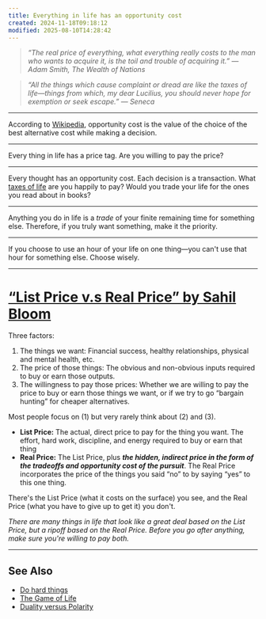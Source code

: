```yaml
---
title: Everything in life has an opportunity cost
created: 2024-11-18T09:18:12
modified: 2025-08-10T14:28:42
---
```


> _“The real price of everything, what everything really costs to the man who wants to acquire it, is the toil and trouble of acquiring it.” ― Adam Smith, The Wealth of Nations_

> _“All the things which cause complaint or dread are like the taxes of life—things from which, my dear Lucilius, you should never hope for exemption or seek escape.” — Seneca_

---

According to [Wikipedia](https://en.wikipedia.org/wiki/Opportunity_cost), opportunity cost is the value of the choice of the best alternative cost while making a decision.

---

Every thing in life has a price tag. Are you willing to pay the price?

---

Every thought has an opportunity cost. Each decision is a transaction. What [taxes of life](https://dailystoic.com/the-taxes-of-life/) are you happily to pay? Would you trade your life for the ones you read about in books?

---

Anything you do in life is a _trade_ of your finite remaining time for something else. Therefore, if you truly want something, make it the priority.

---

If you choose to use an hour of your life on one thing—you can't use that hour for something else. Choose wisely.

---

# [“List Price v.s Real Price” by Sahil Bloom](https://www.sahilbloom.com/newsletter/the-real-price-of-success)

Three factors:

1. The things we want: Financial success, healthy relationships, physical and mental health, etc.
2. The price of those things: The obvious and non-obvious inputs required to buy or earn those outputs.
3. The willingness to pay those prices: Whether we are willing to pay the price to buy or earn those things we want, or if we try to go “bargain hunting” for cheaper alternatives.

Most people focus on (1) but very rarely think about (2) and (3).

* **List Price:** The actual, direct price to pay for the thing you want. The effort, hard work, discipline, and energy required to buy or earn that thing
* **Real Price:** The List Price, plus _**the hidden, indirect price in the form of the tradeoffs and opportunity cost of the pursuit**_. The Real Price incorporates the price of the things you said “no” to by saying “yes” to this one thing.

There's the List Price (what it costs on the surface) you see, and the Real Price (what you have to give up to get it) you don't.

_There are many things in life that look like a great deal based on the List Price, but a ripoff based on the Real Price. Before you go after anything, make sure you're willing to pay both._

---

## See Also

* [Do hard things](Do%20hard%20things.md)
* [The Game of Life](The%20Game%20of%20Life.md)
* [Duality versus Polarity](Duality%20versus%20Polarity.md)
